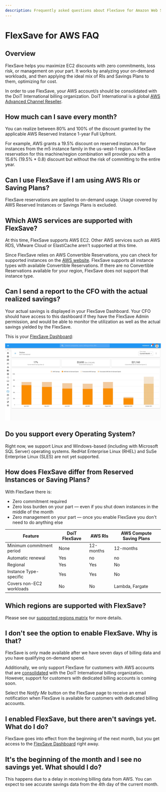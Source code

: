 ```yaml
---
description: Frequently asked questions about FlexSave for Amazon Web Services
---
```


# FlexSave for AWS FAQ

## Overview

FlexSave helps you maximize EC2 discounts with zero commitments, loss risk, or management on your part. It works by analyzing your on-demand workloads, and then applying the ideal mix of RIs and Savings Plans to them, optimizing for cost.

In order to use FlexSave, your AWS account/s should be consolidated with the DoiT International billing organization. DoiT International is a global [AWS Advanced Channel Reseller](https://partners.amazonaws.com/partners/001E000001HPlIAIA1/).

## How much can I save every month?

You can realize between 80% and 100% of the discount granted by the applicable AWS Reserved Instance 1-year Full Upfront.

For example, AWS grants a 19.5% discount on reserved instances for instances from the m5 instance family in the us-west-1 region. A FlexSave reservation for this machine/region combination will provide you with a 15.6% (19.5% \* 0.8) discount but without the risk of committing to the entire year.

## Can I use FlexSave if I am using AWS RIs or Saving Plans?

FlexSave reservations are applied to on-demand usage. Usage covered by AWS Reserved Instances or Savings Plans is excluded.

## Which AWS services are supported with FlexSave?

At this time, FlexSave supports AWS EC2. Other AWS services such as AWS RDS, VMware Cloud or ElastiCache aren't supported at this time.

Since FlexSave relies on AWS Convertible Reservations, you can check for supported instances on the [AWS website](https://aws.amazon.com/ec2/pricing/reserved-instances/pricing/). FlexSave supports all instance types with available Convertible Reservations. If there are no Convertible Reservations available for your region, FlexSave does not support that instance type.

## Can I send a report to the CFO with the actual realized savings?

Your actual savings is displayed in your FlexSave Dashboard. Your CFO should have access to this dashboard if they have the FlexSave Admin permission, and would be able to monitor the utilization as well as the actual savings yielded by the FlexSave.

This is your [FlexSave Dashboard](overview.md#flexsave-dashboard):

![A screenshot of an example FlexSave dashboard](<../.gitbook/assets/cleanshot-2021-09-14-at-11.51.28 (1) (1) (1).jpg>)

## Do you support every Operating System?

Right now, we support Linux and Windows-based (including with Microsoft SQL Server) operating systems. RedHat Enterprise Linux (RHEL) and SuSe Enterprise Linux (SLES) are not yet supported.

## How does FlexSave differ from Reserved Instances or Saving Plans?

With FlexSave there is:

* Zero commitment required
* Zero loss burden on your part — even if you shut down instances in the middle of the month
* Zero management on your part — once you enable FlexSave you don't need to do anything else

| Feature                   | DoiT FlexSave | AWS RIs   | AWS Compute Saving Plans |
| ------------------------- | ------------- | --------- | ------------------------ |
| Minimum commitment period | None          | 12-months | 12-months                |
| Automatic renewal         | Yes           | no        | no                       |
| Regional                  | Yes           | Yes       | No                       |
| Instance Type-specific    | Yes           | Yes       | No                       |
| Covers non-EC2 workloads  | No            | No        | Lambda, Fargate          |

## Which regions are supported with FlexSave?

Please see our [supported regions matrix](flexsave-regions.md) for more details.

## I don't see the option to enable FlexSave. Why is that?

FlexSave is only made available after we have seven days of billing data and you have qualifying on-demand spend.

Additionally, we only support FlexSave for customers with AWS accounts that are [consolidated](https://docs.aws.amazon.com/awsaccountbilling/latest/aboutv2/consolidated-billing.html) with the DoiT International billing organization. However, support for customers with dedicated billing accounts is coming soon.

Select the _Notify Me_ button on the FlexSave page to receive an email notification when FlexSave is available for customers with dedicated billing accounts.

## I enabled FlexSave, but there aren't savings yet. What do I do?

FlexSave goes into effect from the beginning of the next month, but you get access to the [FlexSave Dashboard](overview.md#flexsave-dashboard) right away.

## It's the beginning of the month and I see no savings yet. What should I do?

This happens due to a delay in receiving billing data from AWS. You can expect to see accurate savings data from the 4th day of the current month.
